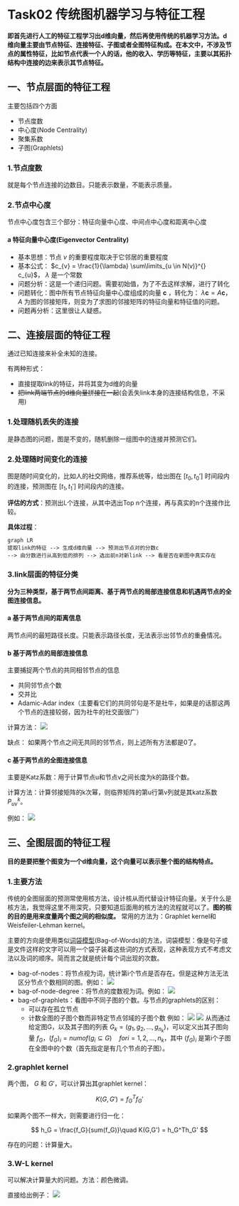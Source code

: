 # Task02 传统图机器学习与特征工程
**即首先进行人工的特征工程学习出d维向量，然后再使用传统的机器学习方法。d维向量主要由节点特征、连接特征、子图或者全图特征构成。在本文中，不涉及节点的属性特征，比如节点代表一个人的话，他的收入、学历等特征，主要以其拓扑结构中连接的边来表示其节点特征。**
## 一、节点层面的特征工程
主要包括四个方面
* 节点度数
* 中心度(Node Centrality)
* 聚集系数
* 子图(Graphlets)

### 1.节点度数
就是每个节点连接的边数目。只能表示数量，不能表示质量。
### 2.节点中心度
节点中心度包含三个部分：特征向量中心度、中间点中心度和距离中心度
#### a 特征向量中心度(Eigenvector Centrality)
- 基本思想：节点 $v$ 的重要程度取决于它邻居的重要程度
- 基本公式： $c_{v} = \frac{1}{\lambda} \sum\limits_{u \in N(v)}^{} c_{u}$， $\lambda$ 是一个常数
- 问题分析：这是一个递归问题。需要初始值，为了不去这样求解，进行了转化
- 问题转化：图中所有节点特征向量中心度组成的向量 $\boldsymbol c$ ，转化为： $\lambda \boldsymbol c = A \boldsymbol c$， $A$ 为图的邻接矩阵，则变为了求图的邻接矩阵的特征向量和特征值的问题。
- 问题再分析：这里很让人疑惑。

## 二、连接层面的特征工程
通过已知连接来补全未知的连接。

有两种形式：

- 直接提取link的特征，并将其变为d维的向量
- ~~把link两端节点的d维向量拼接在一起~~(会丢失link本身的连接结构信息，不采用)

### 1.处理随机丢失的连接
是静态图的问题，图是不变的，随机删除一组图中的连接并预测它们。

### 2.处理随时间变化的连接
图是随时间变化的，比如人的社交网络，推荐系统等，给出图在 $[t_0, t_0']$ 时间段内的连接，预测图在 $[t_1, t_1']$ 时间段内的连接。

**评估的方式**：预测出L个连接，从其中选出Top n个连接，再与真实的n个连接作比较。

**具体过程**：
```mermaid
graph LR
提取link的特征 --> 生成d维向量 --> 预测出节点对的分数c 
--> 由分数进行从高到低的排列 --> 选出前n对新link --> 看是否在新图中真实存在
```

### 3.link层面的特征分类
**分为三种类型，基于两节点间距离、基于两节点的局部连接信息和机遇两节点的全图连接信息。**
#### a 基于两节点间的距离信息
两节点间的最短路径长度。只能表示路径长度，无法表示出邻节点的重叠情况。
#### b 基于两节点的局部连接信息
主要捕捉两个节点的共同相邻节点的信息

- 共同邻节点个数
- 交并比
- Adamic-Adar index（主要看它们的共同邻句是不是社牛，如果是的话那这两个节点的连接较弱，因为社牛的社交面很广）

计算方法：
![](.task02Assets/mmexport1676616638966.png)

缺点：
如果两个节点之间无共同的邻节点，则上述所有方法都是0了。

#### c 基于两节点的全图连接信息
主要是Katz系数：用于计算节点u和节点v之间长度为k的路径个数。

计算方法：计算邻接矩阵的k次幂，则临界矩阵的第u行第v列就是其katz系数 $P_{uv}^k$。

例如：
![](.task02Assets/mmexport1676616643077.png)

## 三、全图层面的特征工程
**目的是要把整个图变为一个d维向量，这个向量可以表示整个图的结构特点。**

### 1.主要方法
传统的全图层面的预测常使用核方法，设计核从而代替设计特征向量。关于什么是核方法，我觉得这里不用深究，只要知道后面用的核方法的流程就可以了。**图的核的目的是用来度量两个图之间的相似度。** 常用的方法为：Graphlet kernel和Weisfeiler-Lehman kernel。

主要的方向是使用类似[词袋模型](https://blog.csdn.net/Elenstone/article/details/105134863)(Bag-of-Words)的方法，词袋模型：像是句子或是文件这样的文字可以用一个袋子装着这些词的方式表现，这种表现方式不考虑文法以及词的顺序。简而言之就是统计每个词出现的次数。

- bag-of-nodes：将节点视为词，统计第i个节点是否存在。但是这种方法无法区分节点个数相同的图。例如：
    ![](.task02Assets/mmexport1676616646509.png)
- bag-of-node-degree：将节点的度数视为词。例如：
    ![](.task02Assets/mmexport1676616648630.png)
- bag-of-graphlets：看图中不同子图的个数。与节点的graphlets的区别：
  - 可以存在孤立节点
  - 计数全图的子图个数而非特定节点邻域的子图个数
例如：
![](.task02Assets/mmexport1676616650850.png)
![](.task02Assets/mmexport1676616654582.png)
从而通过给定图G，以及其子图的列表 $G_k=(g_1,g_2,...,g_{n_k})$，可以定义出其子图向量 $f_G$，$(f_G)_i=num of (g_i \subseteq G) \quad for i=1,2,...,n_k$，其中 $(f_G)_i$ 是第i个子图在全图中的个数（首先指定是有几个节点的子图）。

### 2.graphlet kernel
两个图， $G$ 和 $G'$，可以计算出其graphlet kernel：

$$
K(G,G') = f_G^Tf_G'
$$

如果两个图不一样大，则需要进行归一化：

$$
h_G = \frac{f_G}{sum(f_G)}\quad K(G,G') = h_G^Th_G'
$$

存在的问题：计算量大。

### 3.W-L kernel
可以解决计算量大的问题。方法：颜色微调。

直接给出例子：
![](.task02Assets/mmexport1676616641429.png)

